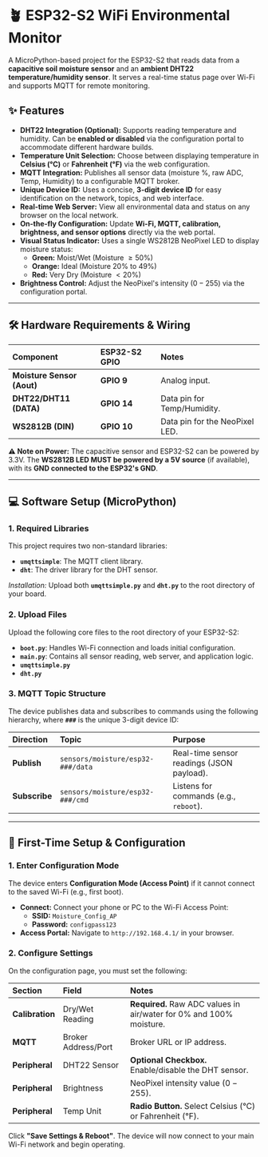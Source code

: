 # 🪴 ESP32-S2 WiFi Environmental Monitor

A MicroPython-based project for the ESP32-S2 that reads data from a **capacitive soil moisture sensor** and an **ambient DHT22 temperature/humidity sensor**. It serves a real-time status page over Wi-Fi and supports MQTT for remote monitoring.

## ✨ Features

* **DHT22 Integration (Optional):** Supports reading temperature and humidity. Can be **enabled or disabled** via the configuration portal to accommodate different hardware builds.
* **Temperature Unit Selection:** Choose between displaying temperature in **Celsius (°C)** or **Fahrenheit (°F)** via the web configuration.
* **MQTT Integration:** Publishes all sensor data (moisture %, raw ADC, Temp, Humidity) to a configurable MQTT broker.
* **Unique Device ID:** Uses a concise, **3-digit device ID** for easy identification on the network, topics, and web interface.
* **Real-time Web Server:** View all environmental data and status on any browser on the local network.
* **On-the-fly Configuration:** Update **Wi-Fi, MQTT, calibration, brightness, and sensor options** directly via the web portal.
* **Visual Status Indicator:** Uses a single WS2812B NeoPixel LED to display moisture status:
    * **Green:** Moist/Wet (Moisture $\ge 50\%$)
    * **Orange:** Ideal (Moisture $20\% \text{ to } 49\%$)
    * **Red:** Very Dry (Moisture $< 20\%$)
* **Brightness Control:** Adjust the NeoPixel's intensity ($0-255$) via the configuration portal.

***

## 🛠️ Hardware Requirements & Wiring

| Component | ESP32-S2 GPIO | Notes |
| :--- | :--- | :--- |
| **Moisture Sensor (Aout)** | **GPIO 9** | Analog input. |
| **DHT22/DHT11 (DATA)** | **GPIO 14** | Data pin for Temp/Humidity. |
| **WS2812B (DIN)** | **GPIO 10** | Data pin for the NeoPixel LED. |

**⚠️ Note on Power:** The capacitive sensor and ESP32-S2 can be powered by 3.3V. The **WS2812B LED MUST be powered by a 5V source** (if available), with its **GND connected to the ESP32's GND**.

***

## 💻 Software Setup (MicroPython)

### 1. Required Libraries

This project requires two non-standard libraries:

* **`umqttsimple`**: The MQTT client library.
* **`dht`**: The driver library for the DHT sensor.

*Installation:* Upload both **`umqttsimple.py`** and **`dht.py`** to the root directory of your board.

### 2. Upload Files

Upload the following core files to the root directory of your ESP32-S2:

* **`boot.py`**: Handles Wi-Fi connection and loads initial configuration.
* **`main.py`**: Contains all sensor reading, web server, and application logic.
* **`umqttsimple.py`**
* **`dht.py`**

### 3. MQTT Topic Structure

The device publishes data and subscribes to commands using the following hierarchy, where **`###`** is the unique 3-digit device ID:

| Direction | Topic | Purpose |
| :--- | :--- | :--- |
| **Publish** | `sensors/moisture/esp32-###/data` | Real-time sensor readings (JSON payload). |
| **Subscribe** | `sensors/moisture/esp32-###/cmd` | Listens for commands (e.g., `reboot`). |

***

## 🚀 First-Time Setup & Configuration

### 1. Enter Configuration Mode

The device enters **Configuration Mode (Access Point)** if it cannot connect to the saved Wi-Fi (e.g., first boot).

* **Connect:** Connect your phone or PC to the Wi-Fi Access Point:
    * **SSID:** `Moisture_Config_AP`
    * **Password:** `configpass123`
* **Access Portal:** Navigate to `http://192.168.4.1/` in your browser.

### 2. Configure Settings

On the configuration page, you must set the following:

| Section | Field | Notes |
| :--- | :--- | :--- |
| **Calibration** | Dry/Wet Reading | **Required.** Raw ADC values in air/water for $0\%$ and $100\%$ moisture. |
| **MQTT** | Broker Address/Port | Broker URL or IP address. |
| **Peripheral** | DHT22 Sensor | **Optional Checkbox.** Enable/disable the DHT sensor. |
| **Peripheral** | Brightness | NeoPixel intensity value ($0-255$). |
| **Peripheral** | Temp Unit | **Radio Button.** Select Celsius (°C) or Fahrenheit (°F). |

Click **"Save Settings & Reboot"**. The device will now connect to your main Wi-Fi network and begin operating.